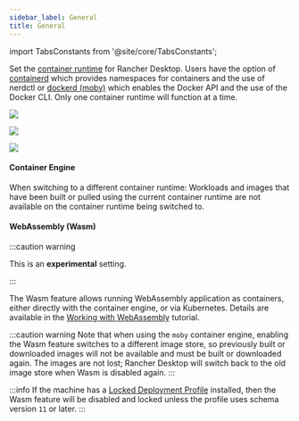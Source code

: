 ```yaml
---
sidebar_label: General
title: General
---
```


<head>
  <link rel="canonical" href="https://docs.rancherdesktop.io/ui/preferences/container-engine/general"/>
</head>

import TabsConstants from '@site/core/TabsConstants';

Set the [container runtime] for Rancher Desktop. Users have the option of [containerd] which provides namespaces for containers and the use of nerdctl or [dockerd (moby)] which enables the Docker API and the use of the Docker CLI. Only one container runtime will function at a time.

<Tabs groupId="os" defaultValue={TabsConstants.defaultOs}>
<TabItem value="Windows">

![](rd-versioned-asset://preferences/Windows_containerEngine_tabGeneral.png)

</TabItem>
<TabItem value="macOS">

![](rd-versioned-asset://preferences/macOS_containerEngine_tabGeneral.png)

</TabItem>
<TabItem value="Linux">

![](rd-versioned-asset://preferences/Linux_containerEngine_tabGeneral.png)

</TabItem>
</Tabs>

#### Container Engine

When switching to a different container runtime: Workloads and images that have been built or pulled using the current container runtime are not available on the container runtime being switched to.

#### WebAssembly (Wasm)

:::caution warning

This is an **experimental** setting.

:::

The Wasm feature allows running WebAssembly application as containers, either directly with the container engine, or via Kubernetes. Details are available in the [Working with WebAssembly](../../../tutorials/working-with-webassembly.md) tutorial.

:::caution warning
Note that when using the `moby` container engine, enabling the Wasm feature switches to a different image store, so previously built or downloaded images will not be available and must be built or downloaded again. The images are not lost; Rancher Desktop will switch back to the old image store when Wasm is disabled again.
:::

:::info
If the machine has a [Locked Deployment Profile](../../../getting-started/deployment.md) installed, then the Wasm feature will be disabled and locked unless the profile uses schema version `11` or later.
:::

[container runtime]:
https://kubernetes.io/docs/setup/production-environment/container-runtimes/

[containerd]:
https://containerd.io/

[dockerd (moby)]:
https://mobyproject.org/
